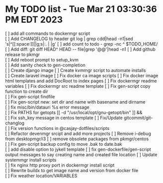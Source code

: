 # My TODO list  -  Tue Mar 21 03:30:36 PM EDT 2023

[ ] add all commands to dockermgr script  
[ ] Add CHANGELOG to header git log | grep cdd|head -n1|sed 's|^[[:space:]]||g;s|:. | |g'
[ ] add count to todo - grep -nc ^ $TODO_HOME/  
[ ] Add diff: git diff HEAD^ HEAD -- file|grep '@@'|head -n1
[ ] Add github release to pkmgr  
[ ] Add reboot prompt to setup_kvm  
[ ] Add sanity check to gen-completion  
[ ] Create django image
[ ] Create kvmmgr script to automate installs  
[ ] Create laravel image
[ ] Fix docker ca image scripts
[ ] Fix docker image html templates and add DocRoot to index pages
[ ] Fix dockermgr readme variables
[ ] Fix dockermgr src readme template
[ ] Fix gen-script copy function to create dir  
[ ] Fix gen-script findfile  
[ ] Fix gen-script new: set dir and name with basename and dirname  
[ ] fix misc/bin/datauri %s error message  
[ ] Fix PATHS for getopts [[ -d "/usr/local/opt/gnu-getopt/bin" ]] &&  
[ ] Fix ssh_key message in centos template
[ ] Fix/Update gitcommit/git-changlog  
[ ] Fix version functions in @casjay-dotfiles/scripts  
[ ] Refactor devenmgr srcipt and add more projects
[ ] Remove i-debug from desktopmgr/i3
[ ] remove obsolete packages from pkmgr/centos  
[ ] Fix gen-script backup config to move .bak to date.bak  
[ ] add disable option to jykell template
[ ] fix gen-dockerfile/gen-script output messages to say creating name and created file location
[ ] Update systemmgr install scripts  
[ ] fix nginx http proxy port in dockermgr install script  
[ ] Rewrite buildx to get image name and version from docker file  
[ ] Fix weather location/VARIABLES  
